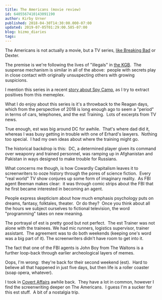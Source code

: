 ```yaml
---
title: The Americans (movie review)
id: 6405567410143091190
author: Kirby Urner
published: 2018-04-30T14:30:00.000-07:00
updated: 2019-07-05T01:29:00.585-07:00
blog: bizmo_diaries
tags: 
---
```


The Americans is not actually a movie, but a TV series, [like Breaking Bad](http://controlroom.blogspot.com/2012/10/farewell-movie-review.html) or Dexter.

The premise is we're following the lives of "illegals" in [the KGB](http://worldgame.blogspot.com/2007/07/slow-food-nation.html).  The suspense mechanism is similar in all of the above:  people with secrets play in close contact with originally unsuspecting others with growing suspicions.

I mention this series in a recent [story about Spy Camp](https://medium.com/@kirbyurner/spy-camp-499da1c87428), as I try to extract positives from this memeplex.

What I do enjoy about this series is it's a throwback to the Reagan days, which from the perspective of 2018 is long enough ago to seem a "period" in terms of cars, telephones, and the est Training.  Lots of excerpts from TV news.

True enough, est was big around DC for awhile.  That's where dad did it, whereas I was busy getting in trouble with one of Erhard's lawyers.  Nothing too special.  I had my own ideas about where the training might go.

The historical backdrop is this:  DC, a determined player given its command over weaponry and trained personnel, was ramping up in Afghanistan and Pakistan in ways designed to make trouble for Russians.

What concerns me though, is how Cowardly Capitalism leaves it to screenwriters to ooze history through the pores of science fiction.  Every "real world" TV show conjures up some form of imaginary reality.  As FBI agent Beeman makes clear:  it was through comic strips about the FBI that he first became interested in becoming an agent.

People express skepticism about how much emphasis psychology puts on dreams, fantasy, folktales, theater.  Or do they?  Once you think about all the hours we subject ourselves to fictional television, the word "programming" takes on new meaning.

The portrayal of est is pretty good but not perfect.  The est Trainer was not alone with the trainees. We had mic runners, logistics supervisor, trainer assistant.  The agreement was to do both weekends (keeping one's word was a big part of it). The screenwriters didn't have room to get into it.

The fact that one of the FBI agents is John Boy from The Waltons is a further loop-back through earlier archeological layers of memes.

Oops, I'm wrong:  they're back for their second weekend (est).  Hard to believe all that happened in just five days, but then life is a roller coaster (soap opera, whatever).

I took in [Covert Affairs](https://www.imdb.com/title/tt1495708/) awhile back.  They have a lot in common, however I find the screenwriting deeper on The Americans.  I guess I'm a sucker for this est stuff.  A bit of a nostalgia trip.